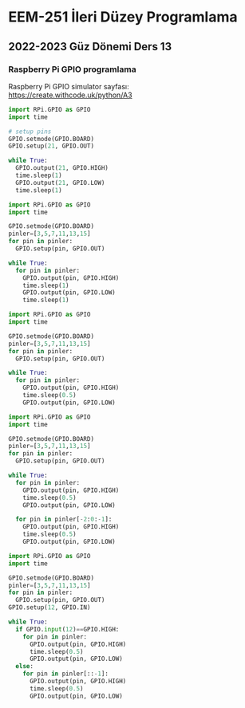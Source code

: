 # EEM-251 İleri Düzey Programlama

## 2022-2023 Güz Dönemi Ders 13

### Raspberry Pi GPIO programlama


Raspberry Pi GPIO simulator sayfası:   
https://create.withcode.uk/python/A3



```python
import RPi.GPIO as GPIO
import time

# setup pins
GPIO.setmode(GPIO.BOARD)
GPIO.setup(21, GPIO.OUT)

while True:
  GPIO.output(21, GPIO.HIGH)
  time.sleep(1)
  GPIO.output(21, GPIO.LOW)
  time.sleep(1)
```  



```python
import RPi.GPIO as GPIO
import time

GPIO.setmode(GPIO.BOARD)
pinler=[3,5,7,11,13,15]
for pin in pinler:
  GPIO.setup(pin, GPIO.OUT)

while True:
  for pin in pinler:
    GPIO.output(pin, GPIO.HIGH)
    time.sleep(1)
    GPIO.output(pin, GPIO.LOW)
    time.sleep(1)
```  



```python
import RPi.GPIO as GPIO
import time

GPIO.setmode(GPIO.BOARD)
pinler=[3,5,7,11,13,15]
for pin in pinler:
  GPIO.setup(pin, GPIO.OUT)

while True:
  for pin in pinler:
    GPIO.output(pin, GPIO.HIGH)
    time.sleep(0.5)
    GPIO.output(pin, GPIO.LOW)
```  


```python
import RPi.GPIO as GPIO
import time

GPIO.setmode(GPIO.BOARD)
pinler=[3,5,7,11,13,15]
for pin in pinler:
  GPIO.setup(pin, GPIO.OUT)

while True:
  for pin in pinler:
    GPIO.output(pin, GPIO.HIGH)
    time.sleep(0.5)
    GPIO.output(pin, GPIO.LOW)

  for pin in pinler[-2:0:-1]:
    GPIO.output(pin, GPIO.HIGH)
    time.sleep(0.5)
    GPIO.output(pin, GPIO.LOW)
```    

```python
import RPi.GPIO as GPIO
import time

GPIO.setmode(GPIO.BOARD)
pinler=[3,5,7,11,13,15]
for pin in pinler:
  GPIO.setup(pin, GPIO.OUT)
GPIO.setup(12, GPIO.IN)

while True:
  if GPIO.input(12)==GPIO.HIGH:
    for pin in pinler:
      GPIO.output(pin, GPIO.HIGH)
      time.sleep(0.5)
      GPIO.output(pin, GPIO.LOW)
  else:
    for pin in pinler[::-1]:
      GPIO.output(pin, GPIO.HIGH)
      time.sleep(0.5)
      GPIO.output(pin, GPIO.LOW)
```    
    
    
    
    
    
  
  
     
    
    
    
    
  
  

